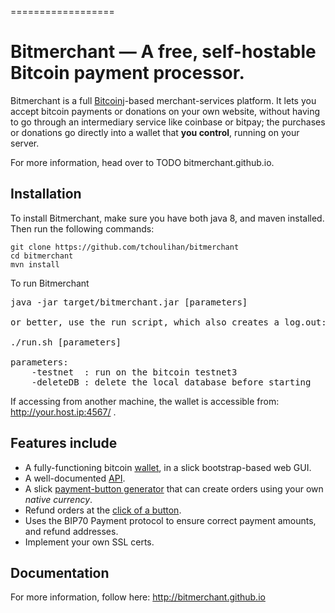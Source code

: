 
==================


Bitmerchant &mdash; A free, self-hostable Bitcoin payment processor.
==========


Bitmerchant is a full [Bitcoinj](https://github.com/bitcoinj/bitcoinj)-based merchant-services platform. It lets you accept bitcoin payments or donations on your own website, without having to go through an intermediary service like coinbase or bitpay; the purchases or donations go directly into a wallet that **you control**, running on your server.

For more information, head over to
TODO bitmerchant.github.io.

## Installation

To install Bitmerchant, make sure you have both java 8, and maven installed. Then run the following commands:
```
git clone https://github.com/tchoulihan/bitmerchant
cd bitmerchant
mvn install
```


To run Bitmerchant

<pre>
java -jar target/bitmerchant.jar [parameters]

or better, use the run script, which also creates a log.out:

./run.sh [parameters]

parameters:
	-testnet  : run on the bitcoin testnet3
	-deleteDB : delete the local database before starting
</pre>

If accessing from another machine, the wallet is accessible from: http://your.host.ip:4567/ .


## Features include
* A fully-functioning bitcoin [wallet](TODO), in a slick bootstrap-based web GUI. 
* A well-documented [API](TODO).
* A slick [payment-button generator](TODO) that can create orders using your own *native currency*.
* Refund orders at the [click of a button](TODO).
* Uses the BIP70 Payment protocol to ensure correct payment amounts, and refund addresses.
* Implement your own SSL certs.


## Documentation

For more information, follow here: http://bitmerchant.github.io